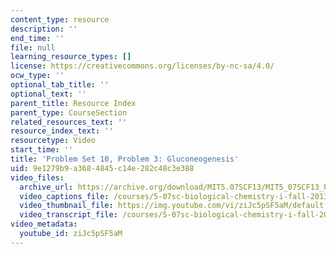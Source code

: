 ```yaml
---
content_type: resource
description: ''
end_time: ''
file: null
learning_resource_types: []
license: https://creativecommons.org/licenses/by-nc-sa/4.0/
ocw_type: ''
optional_tab_title: ''
optional_text: ''
parent_title: Resource Index
parent_type: CourseSection
related_resources_text: ''
resource_index_text: ''
resourcetype: Video
start_time: ''
title: 'Problem Set 10, Problem 3: Gluconeogenesis'
uid: 9e1279b9-a368-4845-c14e-282c48c3e388
video_files:
  archive_url: https://archive.org/download/MIT5.07SCF13/MIT5_07SCF13_Pset10_Q3_300k.mp4
  video_captions_file: /courses/5-07sc-biological-chemistry-i-fall-2013/31046baead2c5375b52484d008a406b1_ziJc5pSF5aM.vtt
  video_thumbnail_file: https://img.youtube.com/vi/ziJc5pSF5aM/default.jpg
  video_transcript_file: /courses/5-07sc-biological-chemistry-i-fall-2013/53a6b720955799a9d423c4acf152b92a_ziJc5pSF5aM.pdf
video_metadata:
  youtube_id: ziJc5pSF5aM
---
```

